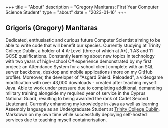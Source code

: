 +++
title = "About"
description = "Gregory Manitaras: First Year Computer Science Student"
type = "about"
date = "2023-01-16"
+++
## Grigoris (Gregory) Manitaras

Dedicated, enthusiastic and curious future Computer Scientist aiming to be able to write code that will benefit our species. Currently studying at Trinity College Dublin, a holder of 4 A-Level (three of which at A*), 1 AS and 11 GCSE qualifications. Constantly learning about new topics in technology with two years of high-school C# experience demonstrated by my first project: an Attendance System for a school client complete with an SQL server backbone, desktop and mobile applications (more on my GitHub profile). Moreover, the developer of "Asgard Shield: Reloaded", a videogame modification with over 43,000 downloads - created after teaching myself Java. Able to work under pressure due to completing additional, demanding military training alongside my required year of service in the Cyprus National Guard, resulting to being awarded the rank of Cadet Second Lieutenant. Currently enhancing my knowledge in Java as well as learning Assembly language as an Undergraduate Student at [Trinity College Dublin](https://tcd.ie), Markdown on my own time while successfully deploying self-hosted services due to teaching myself containerisation.